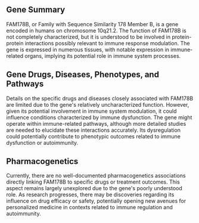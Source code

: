 ## Gene Summary
FAM178B, or Family with Sequence Similarity 178 Member B, is a gene encoded in humans on chromosome 10q21.2. The function of FAM178B is not completely characterized, but it is understood to be involved in protein-protein interactions possibly relevant to immune response modulation. The gene is expressed in numerous tissues, with notable expression in immune-related organs, implying its potential role in immune system processes.

## Gene Drugs, Diseases, Phenotypes, and Pathways
Details on the specific drugs and diseases closely associated with FAM178B are limited due to the gene's relatively uncharacterized function. However, given its potential involvement in immune system modulation, it could influence conditions characterized by immune dysfunction. The gene might operate within immune-related pathways, although more detailed studies are needed to elucidate these interactions accurately. Its dysregulation could potentially contribute to phenotypic outcomes related to immune dysfunction or autoimmunity.

## Pharmacogenetics
Currently, there are no well-documented pharmacogenetics associations directly linking FAM178B to specific drugs or treatment outcomes. This aspect remains largely unexplored due to the gene's poorly understood role. As research progresses, there may be discoveries regarding its influence on drug efficacy or safety, potentially opening new avenues for personalized medicine in contexts related to immune regulation and autoimmunity.